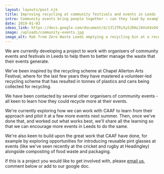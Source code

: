 ```yaml
---
layout: layouts/post.njk
title: Improving recycling at community festivals and events in Leeds
intro: Community events bring people together – can they lead by example when it comes to waste?
date: 2019-01-03
ideas_link: https://docs.google.com/document/d/13l2TRiXy5JDHzJ4VoX4vO4j1Byn3gPpFco6ApI1a9gI/edit?usp=sharing
image: /uploads/community-events.jpg
image_alt: Rob from Zero Waste Leeds emptying a recycling bin at a recent event
---
```

We are currently developing a project to work with organisers of community events and festivals in Leeds to help them to better manage the waste that their events generate.

We've been inspired by the recycling scheme at Chapel Allerton Arts Festival, where for the last few years they have mastered a volunteer-led recycling scheme that has resulted in tonnes of  plastics and cans being collected for recycling.

We have been contacted by several other organisers of community events - all keen to learn how they could recycle more at their events.

We're currently exploring how we can work with CAAF to learn from their approach and pilot it at a few more events next summer.  Then, once we've done that, and worked out what works best, we'll share all the learning so that we can encourage more events in Leeds to do the same.  

We're also keen to build upon the great work that CAAF have done, for example by exploring opportunities for introducing reusable pint glasses at events (like we've seen recently at the cricket and rugby at Headingley) alongside composting of food waste and packaging.

If this is a project you would like to get involved with, please [email us](mailto:info@zerowasteleeds.org.uk), comment below or add to our google doc.


